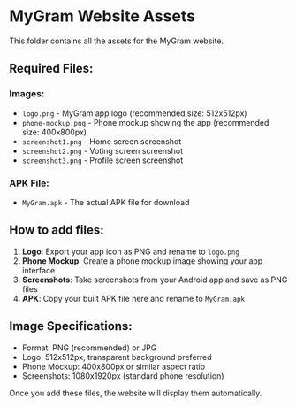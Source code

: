 # MyGram Website Assets

This folder contains all the assets for the MyGram website.

## Required Files:

### Images:
- `logo.png` - MyGram app logo (recommended size: 512x512px)
- `phone-mockup.png` - Phone mockup showing the app (recommended size: 400x800px)
- `screenshot1.png` - Home screen screenshot
- `screenshot2.png` - Voting screen screenshot  
- `screenshot3.png` - Profile screen screenshot

### APK File:
- `MyGram.apk` - The actual APK file for download

## How to add files:

1. **Logo**: Export your app icon as PNG and rename to `logo.png`
2. **Phone Mockup**: Create a phone mockup image showing your app interface
3. **Screenshots**: Take screenshots from your Android app and save as PNG files
4. **APK**: Copy your built APK file here and rename to `MyGram.apk`

## Image Specifications:
- Format: PNG (recommended) or JPG
- Logo: 512x512px, transparent background preferred
- Phone Mockup: 400x800px or similar aspect ratio
- Screenshots: 1080x1920px (standard phone resolution)

Once you add these files, the website will display them automatically.
